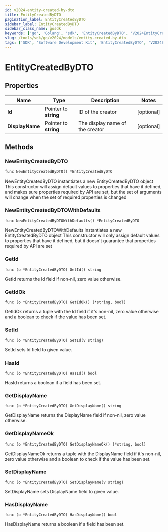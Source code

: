 ```yaml
---
id: v2024-entity-created-by-dto
title: EntityCreatedByDTO
pagination_label: EntityCreatedByDTO
sidebar_label: EntityCreatedByDTO
sidebar_class_name: gosdk
keywords: ['go', 'Golang', 'sdk', 'EntityCreatedByDTO', 'V2024EntityCreatedByDTO'] 
slug: /tools/sdk/go/v2024/models/entity-created-by-dto
tags: ['SDK', 'Software Development Kit', 'EntityCreatedByDTO', 'V2024EntityCreatedByDTO']
---
```


# EntityCreatedByDTO

## Properties

Name | Type | Description | Notes
------------ | ------------- | ------------- | -------------
**Id** | Pointer to **string** | ID of the creator | [optional] 
**DisplayName** | Pointer to **string** | The display name of the creator | [optional] 

## Methods

### NewEntityCreatedByDTO

`func NewEntityCreatedByDTO() *EntityCreatedByDTO`

NewEntityCreatedByDTO instantiates a new EntityCreatedByDTO object
This constructor will assign default values to properties that have it defined,
and makes sure properties required by API are set, but the set of arguments
will change when the set of required properties is changed

### NewEntityCreatedByDTOWithDefaults

`func NewEntityCreatedByDTOWithDefaults() *EntityCreatedByDTO`

NewEntityCreatedByDTOWithDefaults instantiates a new EntityCreatedByDTO object
This constructor will only assign default values to properties that have it defined,
but it doesn't guarantee that properties required by API are set

### GetId

`func (o *EntityCreatedByDTO) GetId() string`

GetId returns the Id field if non-nil, zero value otherwise.

### GetIdOk

`func (o *EntityCreatedByDTO) GetIdOk() (*string, bool)`

GetIdOk returns a tuple with the Id field if it's non-nil, zero value otherwise
and a boolean to check if the value has been set.

### SetId

`func (o *EntityCreatedByDTO) SetId(v string)`

SetId sets Id field to given value.

### HasId

`func (o *EntityCreatedByDTO) HasId() bool`

HasId returns a boolean if a field has been set.

### GetDisplayName

`func (o *EntityCreatedByDTO) GetDisplayName() string`

GetDisplayName returns the DisplayName field if non-nil, zero value otherwise.

### GetDisplayNameOk

`func (o *EntityCreatedByDTO) GetDisplayNameOk() (*string, bool)`

GetDisplayNameOk returns a tuple with the DisplayName field if it's non-nil, zero value otherwise
and a boolean to check if the value has been set.

### SetDisplayName

`func (o *EntityCreatedByDTO) SetDisplayName(v string)`

SetDisplayName sets DisplayName field to given value.

### HasDisplayName

`func (o *EntityCreatedByDTO) HasDisplayName() bool`

HasDisplayName returns a boolean if a field has been set.


